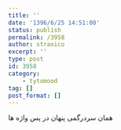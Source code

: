 ```yaml
---
title: ''
date: '1396/6/25 14:51:00'
status: publish
permalink: /3958
author: straxico
excerpt: ''
type: post
id: 3958
category:
    - tytomood
tag: []
post_format: []
---
```

همان سردرگمی پنهان در پس واژه ها